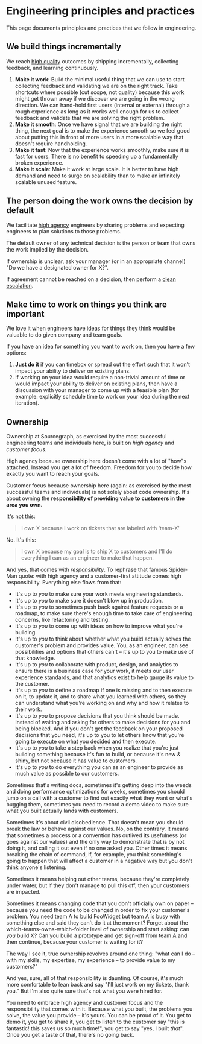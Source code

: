 # Engineering principles and practices

This page documents principles and practices that we follow in engineering.

## We build things incrementally

We reach [high quality](../../../../company-info-and-process/values/index.md#high-quality) outcomes by shipping incrementally, collecting feedback, and learning continuously.

1. **Make it work**: Build the minimal useful thing that we can use to start collecting feedback and validating we are on the right track. Take shortcuts where possible (cut scope, not quality) because this work might get thrown away if we discover we are going in the wrong direction. We can hand-hold first users (internal or external) through a rough experience as long as it works well enough for us to collect feedback and validate that we are solving the right problem.
1. **Make it smooth**: Once we have signal that we are building the right thing, the next goal is to make the experience smooth so we feel good about putting this in front of more users in a more scalable way that doesn't require handholding.
1. **Make it fast**: Now that the experience works smoothly, make sure it is fast for users. There is no benefit to speeding up a fundamentally broken experience.
1. **Make it scale**: Make it work at large scale. It is better to have high demand and need to surge on scalability than to make an infinitely scalable unused feature.

## The person doing the work owns the decision by default

We facilitate [high agency](../../../../company-info-and-process/values/index.md#high-agency) engineers by sharing problems and expecting engineers to plan solutions to those problems.

The default owner of any technical decision is the person or team that owns the work implied by the decision.

If ownership is unclear, ask your manager (or in an appropriate channel) "Do we have a designated owner for X?".

If agreement cannot be reached on a decision, then perform a [clean escalation](../../../../company-info-and-process/communication/conflicts.md).

## Make time to work on things you think are important

We love it when engineers have ideas for things they think would be valuable to do given company and team goals.

If you have an idea for something you want to work on, then you have a few options:

1. **Just do it** if you can timebox or spread out the effort such that it won't impact your ability to deliver on existing plans.
2. If working on your idea would require a non-trivial amount of time or would impact your ability to deliver on existing plans, then have a discussion with your manager to come up with a feasible plan (for example: explicitly schedule time to work on your idea during the next iteration).

## Ownership

Ownership at Sourcegraph, as exercised by the most successful engineering teams and individuals here, is built on _high agency_ and _customer focus_.

High agency because ownership here doesn't come with a lot of "how"s attached. Instead you get a lot of freedom. Freedom for you to decide how exactly you want to reach your goals.

Customer focus because ownership here (again: as exercised by the most successful teams and individuals) is not solely about code ownership. It's about owning the **responsibility of providing value to customers in the area you own.**

It's not this:

> I own X because I work on tickets that are labeled with ‘team-X'

No. It's this:

> I own X because my goal is to ship X to customers and I'll do everything I can as an engineer to make that happen.

And yes, that comes with _responsibility_. To rephrase that famous Spider-Man quote: with high agency and a customer-first attitude comes high responsibility. Everything else flows from that:

* It's up to _you_ to make sure your work meets engineering standards.
* It's up to _you_ to make sure it doesn't blow up in production.
* It's up to _you_ to sometimes push back against feature requests or a roadmap, to make sure there's enough time to take care of engineering concerns, like refactoring and testing.
* It's up to _you_ to come up with ideas on how to improve what you're building.
* It's up to _you_ to think about whether what you build actually solves the customer's problem and provides value. You, as an engineer, can see possibilities and options that others can't – it's up to you to make use of that knowledge.
* It's up to _you_ to collaborate with product, design, and analytics to ensure there is a business case for your work, it meets our user experience standards, and that analytics exist to help gauge its value to the customer.
* It's up to _you_ to define a roadmap if one is missing and to then execute on it, to update it, and to share what you learned with others, so they can understand what you're working on and why and how it relates to their work.
* It's up to _you_ to propose decisions that you think should be made. Instead of waiting and asking for others to make decisions for you and being blocked. And if you don't get the feedback on your proposed decisions that you need, it's up to you to let others know that you're going to execute on what you decided and then execute.
* It's up to _you_ to take a step back when you realize that you're just building something because it's fun to build, or because it's new & shiny, but not because it has value to customers.
* It's up to _you_ to do everything you can as an engineer to provide as much value as possible to our customers.

Sometimes that's writing docs, sometimes it's getting deep into the weeds and doing performance optimizations for weeks, sometimes you should jump on a call with a customer to find out exactly what they want or what's bugging them, sometimes you need to record a demo video to make sure what you built actually lands with customers.

Sometimes it's about civil disobedience. That doesn't mean you should break the law or behave against our values. No, on the contrary. It means that sometimes a process or a convention has outlived its usefulness (or goes against our values) and the only way to demonstrate that is by not doing it, and calling it out even if no one asked you. Other times it means breaking the chain of command, if, for example, you think something's going to happen that will affect a customer in a negative way but you don't think anyone's listening.

Sometimes it means helping out other teams, because they're completely under water, but if they don't manage to pull this off, then your customers are impacted.

Sometimes it means changing code that you don't officially own on paper – because you need the code to be changed in order to fix your customer's problem. You need team A to build FooWidget but team A is busy with something else and said they can't do it at the moment? Forget about the which-teams-owns-which-folder level of ownership and start asking: can _you_ build X? Can you build a prototype and get sign-off from team A and then continue, because your customer is waiting for it?

The way I see it, true ownership revolves around one thing: "what can I do – with my skills, my expertise, my experience – to provide value to my customers?"

And yes, sure, all of that responsibility is daunting. Of course, it's much more comfortable to lean back and say "I'll just work on my tickets, thank you." But I'm also quite sure that's not what you were hired for.

You need to embrace high agency and customer focus and the responsibility that comes with it. Because what you built, the problems you solve, the value you provide – it's yours. You can be proud of it. You get to demo it, you get to share it, you get to listen to the customer say "this is fantastic! this saves us so much time!", you get to say "yes, I built _that_". Once you get a taste of that, there's no going back.
